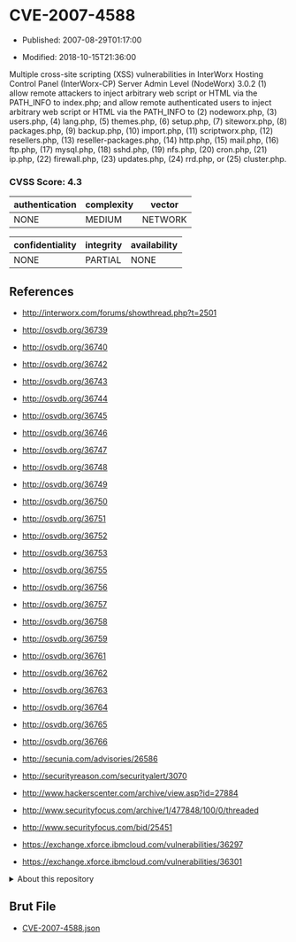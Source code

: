 # CVE-2007-4588

- Published: 2007-08-29T01:17:00

- Modified: 2018-10-15T21:36:00

Multiple cross-site scripting (XSS) vulnerabilities in InterWorx Hosting Control Panel (InterWorx-CP) Server Admin Level (NodeWorx) 3.0.2 (1) allow remote attackers to inject arbitrary web script or HTML via the PATH_INFO to index.php; and allow remote authenticated users to inject arbitrary web script or HTML via the PATH_INFO to (2) nodeworx.php, (3) users.php, (4) lang.php, (5) themes.php, (6) setup.php, (7) siteworx.php, (8) packages.php, (9) backup.php, (10) import.php, (11) scriptworx.php, (12) resellers.php, (13) reseller-packages.php, (14) http.php, (15) mail.php, (16) ftp.php, (17) mysql.php, (18) sshd.php, (19) nfs.php, (20) cron.php, (21) ip.php, (22) firewall.php, (23) updates.php, (24) rrd.php, or (25) cluster.php.

### CVSS Score: **4.3**

| authentication | complexity | vector |
| --- | --- | --- |
| NONE | MEDIUM | NETWORK |

| confidentiality | integrity | availability |
| --- | --- | --- |
| NONE | PARTIAL | NONE |

## References

* http://interworx.com/forums/showthread.php?t=2501

* http://osvdb.org/36739

* http://osvdb.org/36740

* http://osvdb.org/36742

* http://osvdb.org/36743

* http://osvdb.org/36744

* http://osvdb.org/36745

* http://osvdb.org/36746

* http://osvdb.org/36747

* http://osvdb.org/36748

* http://osvdb.org/36749

* http://osvdb.org/36750

* http://osvdb.org/36751

* http://osvdb.org/36752

* http://osvdb.org/36753

* http://osvdb.org/36755

* http://osvdb.org/36756

* http://osvdb.org/36757

* http://osvdb.org/36758

* http://osvdb.org/36759

* http://osvdb.org/36761

* http://osvdb.org/36762

* http://osvdb.org/36763

* http://osvdb.org/36764

* http://osvdb.org/36765

* http://osvdb.org/36766

* http://secunia.com/advisories/26586

* http://securityreason.com/securityalert/3070

* http://www.hackerscenter.com/archive/view.asp?id=27884

* http://www.securityfocus.com/archive/1/477848/100/0/threaded

* http://www.securityfocus.com/bid/25451

* https://exchange.xforce.ibmcloud.com/vulnerabilities/36297

* https://exchange.xforce.ibmcloud.com/vulnerabilities/36301

<details>
<summary>About this repository</summary> 

  This repository is part of the project [Live Hack CVE](https://github.com/Live-Hack-CVE). Main website can be found [www.live-hack.org](https://www.live-hack.org) 
  
  Made by [Sn0wAlice](https://github.com/Sn0wAlice) for the people that care about security and need to have a feed of the latest CVEs. Hope you enjoy it, don't forget to star the repo and follow me on [Twitter](https://twitter.com/Sn0wAlice) and [Github](https://github.com/Sn0wAlice). And that is my [personnal website](https://www.alice-snow.me/)

  - [Home Page](https://github.com/Live-Hack-CVE)
  - [Framework](https://github.com/Live-Hack-CVE/cve-framework)
  - [CVE database](https://github.com/Live-Hack-CVE/full_database)
  - [Changelog](https://github.com/Live-Hack-CVE/Changelog)
</details>

## Brut File

* [CVE-2007-4588.json](https://raw.githubusercontent.com/Live-Hack-CVE/full_database/main/cves/2007/CVE-2007-4588.json)

